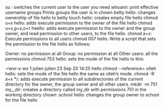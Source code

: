 su <username>: switches the current user to the user you need
whoami: print effective username
groups <username> Prints groups the user is in
chown betty hello: changes ownership of file hello to betty
touch hello: creates empty file hello
chmod u+x hello: adds execute permission to the owner of the file hello
chmod u+x,g+x,o+r heello:  adds execute permission to the owner and the group owner, and read permission to other users, to the file hello.
chmod a+x: Execute permissions to all users
chmod 007 hello: Write a script that sets the permission to the file hello as follows:

Owner: no permission at all
Group: no permission at all
Other users: all the permissions
chmod 753  hello: sets the mode of the file hello to this:

-rwxr-x-wx 1 julien julien 23 Sep 20 14:25 hello
chmod --reference= olleh hello: sets the mode of the file hello the same as olleh’s mode.
chmod -R a+x */: adds execute permission to all subdirectories of the current directory for the owner, the group owner and all other users.
mkdir -m 751 my__dir: creates a directory called my_dir with permissions 751 in the working directory
chown :school hello: changes the group owner to school for the file hello

